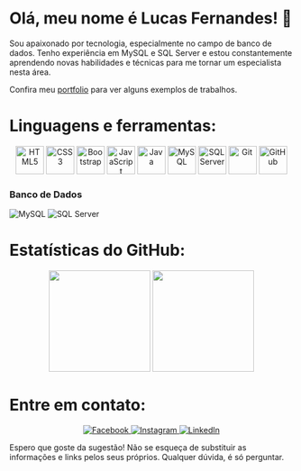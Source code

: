 # Olá, meu nome é Lucas Fernandes! :wave:

Sou apaixonado por tecnologia, especialmente no campo de banco de dados. Tenho experiência em MySQL e SQL Server e estou constantemente aprendendo novas habilidades e técnicas para me tornar um especialista nesta área.

Confira meu <a href='https://lucasrx6.github.io/portfolio/'>portfolio<a> para ver alguns exemplos de trabalhos.

# Linguagens e ferramentas:
<p align="center">
  <img src="https://cdn.jsdelivr.net/gh/devicons/devicon/icons/html5/html5-original-wordmark.svg" alt="HTML5" width="50" height="50"/>
  <img src="https://cdn.jsdelivr.net/gh/devicons/devicon/icons/css3/css3-original-wordmark.svg" alt="CSS3" width="50" height="50"/>
  <img src="https://cdn.jsdelivr.net/gh/devicons/devicon/icons/bootstrap/bootstrap-plain-wordmark.svg" alt="Bootstrap" width="50" height="50"/>
  <img src="https://cdn.jsdelivr.net/gh/devicons/devicon/icons/javascript/javascript-original.svg" alt="JavaScript" width="50" height="50"/>
  <img src="https://cdn.jsdelivr.net/gh/devicons/devicon/icons/java/java-original-wordmark.svg" alt="Java" width="50" height="50"/>
  <img src="https://cdn.jsdelivr.net/gh/devicons/devicon/icons/mysql/mysql-original-wordmark.svg" alt="MySQL" width="50" height="50"/>
  <img src="https://cdn.jsdelivr.net/gh/devicons/devicon/icons/microsoftsqlserver/microsoftsqlserver-plain-wordmark.svg" alt="SQL Server" width="50" height="50"/>
  <img src="https://cdn.jsdelivr.net/gh/devicons/devicon/icons/git/git-original-wordmark.svg" alt="Git" width="50" height="50"/>
  <img src="https://cdn.jsdelivr.net/gh/devicons/devicon/icons/github/github-original-wordmark.svg" alt="GitHub" width="50" height="50"/>
</p>

### Banco de Dados

![MySQL](https://img.shields.io/badge/MySQL-00000F?style=for-the-badge&logo=mysql&logoColor=white)
![SQL Server](https://img.shields.io/badge/SQL_Server-00000F?style=for-the-badge&logo=microsoft-sql-server&logoColor=white)


# Estatísticas do GitHub:

<div align="center">
  <img height="180em" src="https://github-readme-stats.vercel.app/api?username=lucasrx6&show_icons=true&theme=dracula&include_all_commits=true&count_private=true" />
  <img height="180em" src="https://github-readme-stats.vercel.app/api/top-langs/?username=lucasrx6&layout=compact&theme=dracula" />
</div>

# Entre em contato:

<div align="center">
  <a href="https://www.facebook.com/lucas.fernandes.199666" target="_blank">
    <img src="https://img.shields.io/badge/Facebook-1877F2?style=for-the-badge&logo=facebook&logoColor=white" alt="Facebook" />
  </a>
  <a href="https://www.instagram.com/fernand.luks/" target="_blank">
    <img src="https://img.shields.io/badge/Instagram-E4405F?style=for-the-badge&logo=instagram&logoColor=white" alt="Instagram" />
  </a>
  <a href="https://www.linkedin.com/in/lucas-fernandes-de-oliveira-011813154" target="_blank">
    <img src="https://img.shields.io/badge/LinkedIn-0077B5?style=for-the-badge&logo=linkedin&logoColor=white" alt="LinkedIn" />
  </a>
</div>


Espero que goste da sugestão! Não se esqueça de substituir as informações e links pelos seus próprios. Qualquer dúvida, é só perguntar.
